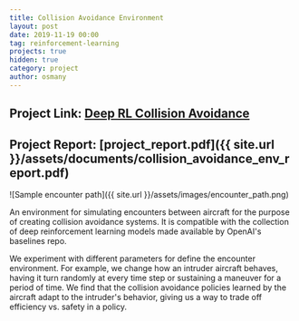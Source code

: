 ```yaml
---
title: Collision Avoidance Environment
layout: post
date: 2019-11-19 00:00
tag: reinforcement-learning
projects: true
hidden: true
category: project
author: osmany
---
```


## Project Link: [Deep RL Collision Avoidance](https://github.com/osmanylc/deep-rl-collision-avoidance)
## Project Report: [project_report.pdf]({{ site.url }}/assets/documents/collision_avoidance_env_report.pdf)

![Sample encounter path]({{ site.url }}/assets/images/encounter_path.png)

An environment for simulating encounters between aircraft for the purpose of creating collision avoidance systems. It is compatible with the collection of deep reinforcement learning models made available by OpenAI's baselines repo.

We experiment with different parameters for define the encounter environment. For example, we change how an intruder aircraft behaves, having it turn randomly at every time step or sustaining a maneuver for a period of time. We find that the collision avoidance policies learned by the aircraft adapt to the intruder's behavior, giving us a way to trade off efficiency vs. safety in a policy.
